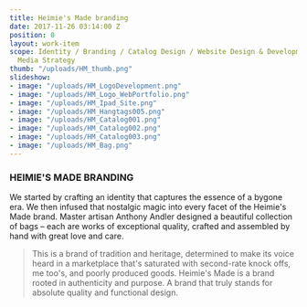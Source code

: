 ```yaml
---
title: Heimie's Made branding
date: 2017-11-26 03:14:00 Z
position: 0
layout: work-item
scope: Identity / Branding / Catalog Design / Website Design & Development / Social
  Media Strategy
thumb: "/uploads/HM_thumb.png"
slideshow:
- image: "/uploads/HM_LogoDevelopment.png"
- image: "/uploads/HM_Logo_WebPortfolio.png"
- image: "/uploads/HM_Ipad_Site.png"
- image: "/uploads/HM_Hangtags005.png"
- image: "/uploads/HM_Catalog001.png"
- image: "/uploads/HM_Catalog002.png"
- image: "/uploads/HM_Catalog003.png"
- image: "/uploads/HM_Bag.png"
---
```


### HEIMIE'S MADE BRANDING

We started by crafting an identity that captures the essence of a bygone era. We then infused that nostalgic magic into every facet of the Heimie's Made brand. Master artisan Anthony Andler designed a beautiful collection of bags – each are works of exceptional quality, crafted and assembled by hand with great love and care.

> This is a brand of tradition and heritage, determined to make its voice heard in a marketplace that's saturated with second-rate knock offs, me too's, and poorly produced goods. Heimie's Made is a brand rooted in authenticity and purpose. A brand that truly stands for absolute quality and functional design.

